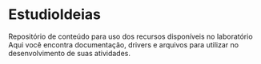 # EstudioIdeias
Repositório de conteúdo para uso dos recursos disponíveis no laboratório  Aqui você encontra documentação, drivers e arquivos para utilizar no desenvolvimento de suas atividades.
